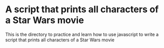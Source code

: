 #  A script that prints all characters of a Star Wars movie

This is the directory to practice and learn how to use javascript to write a script that prints all characters of a Star Wars movie
